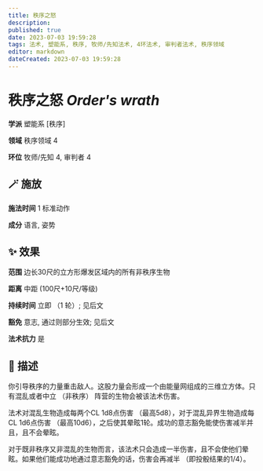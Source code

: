 ```yaml
---
title: 秩序之怒
description: 
published: true
date: 2023-07-03 19:59:28
tags: 法术, 塑能系, 秩序, 牧师/先知法术, 4环法术, 审判者法术, 秩序领域
editor: markdown
dateCreated: 2023-07-03 19:59:28
---
```


# **秩序之怒** *Order's wrath*

**学派** 塑能系 \[秩序\] 

**领域** 秩序领域 4

**环位** 牧师/先知 4, 审判者 4

## 🪄 施放

**施法时间** 1 标准动作

**成分** 语言, 姿势

## ✨ 效果  

**范围** 边长30尺的立方形爆发区域内的所有非秩序生物

**距离** 中距 (100尺+10尺/等级)  

**持续时间** 立即 （1 轮）; 见后文 

**豁免** 意志, 通过则部分生效; 见后文

**法术抗力** 是

## 📖 描述

你引导秩序的力量重击敌人。这股力量会形成一个由能量网组成的三维立方体。只有混乱或者中立 （非秩序） 阵营的生物会被该法术伤害。

法术对混乱生物造成每两个CL 1d8点伤害 （最高5d8），对于混乱异界生物造成每CL 1d6点伤害 （最高10d6），之后使其晕眩1轮。成功的意志豁免能使伤害减半并且，且不会晕眩。

对于既非秩序又非混乱的生物而言，该法术只会造成一半伤害，且不会使他们晕眩。如果他们能成功地通过意志豁免的话，伤害会再减半 （即投骰结果的1/4）。
    